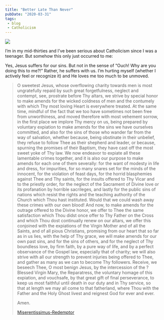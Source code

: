 ```yaml
---
title: "Better Late Than Never"
pubDate: "2020-03-31"
tags: 
 - blog
 - Catholicism
---
```


![](/assets/images/img_1449.jpg)

I’m in my mid-thirties and I’ve been serious about Catholicism since I was a teenager. But somehow this only just
occurred to me:

Yes, Jesus suffers for our sins. But not in the sense of “Ouch! Why are you doing this to me?!” Rather, he suffers with
us. I’m hurting myself (whether I actively feel or recognize it) and He loves me too much to be unmoved.

> O sweetest Jesus, whose overflowing charity towards men is most ungratefully repaid by such great forgetfulness,
> neglect and contempt, see, prostrate before Thy altars, we strive by special honor to make amends for the wicked
> coldness of men and the contumely with which Thy most loving Heart is everywhere treated. At the same time, mindful
> of the fact that we too have sometimes not been free from unworthiness, and moved therefore with most vehement
> sorrow, in the first place we implore Thy mercy on us, being prepared by voluntary expiation to make amends for the
> sins we have ourselves committed, and also for the sins of those who wander far from the way of salvation, whether
> because, being obstinate in their unbelief, they refuse to follow Thee as their shepherd and leader, or because,
> spurning the promises of their Baptism, they have cast off the most sweet yoke of Thy law. We now endeavor to expiate
> all these lamentable crimes together, and it is also our purpose to make amends for each one of them severally: for
> the want of modesty in life and dress, for impurities, for so many snares set for the minds of the innocent, for the
> violation of feast days, for the horrid blasphemies against Thee and Thy saints, for the insults offered to Thy Vicar
> and to the priestly order, for the neglect of the Sacrament of Divine love or its profanation by horrible sacrileges,
> and lastly for the public sins of nations which resist the rights and the teaching authority of the Church which Thou
> hast instituted. Would that we could wash away these crimes with our own blood! And now, to make amends for the
> outrage offered to the Divine honor, we offer to Thee the same satisfaction which Thou didst once offer to Thy Father
> on the Cross and which Thou dost continually renew on our altars, we offer this conjoined with the expiations of the
> Virgin Mother and of all the Saints, and of all pious Christians, promising from our heart that so far as in us lies,
> with the help of Thy grace, we will make amends for our own past sins, and for the sins of others, and for the neglect
> of Thy boundless love, by firm faith, by a pure way of life, and by a perfect observance of the Gospel law, especially
> that of charity; we will also strive with all our strength to prevent injuries being offered to Thee, and gather as
> many as we can to become Thy followers. Receive, we beseech Thee, O most benign Jesus, by the intercession of the
? Blessed Virgin Mary, the Reparatress, the voluntary homage of this expiation, and vouchsafe, by that great gift of
> final perseverance, to keep us most faithful until death in our duty and in Thy service, so that at length we may all
> come to that fatherland, where Thou with the Father and the Holy Ghost livest and reignest God for ever and ever.
>
> Amen.
> 
> [Miserentissimus-Redemptor](http://www.vatican.va/content/pius-xi/en/encyclicals/documents/hf_p-xi_enc_19280508_miserentissimus-redemptor.html)
